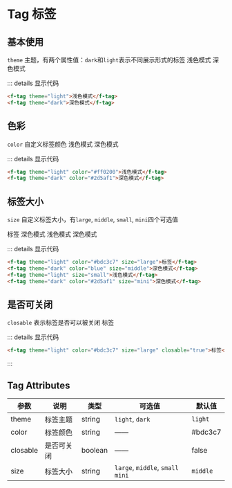 # Tag 标签

## 基本使用

`theme` 主题，有两个属性值：`dark`和`light`表示不同展示形式的标签
<f-tag theme="light">浅色模式</f-tag>
<f-tag theme="dark">深色模式</f-tag>

::: details 显示代码
```html
<f-tag theme="light">浅色模式</f-tag>
<f-tag theme="dark">深色模式</f-tag>
```

## 色彩

`color` 自定义标签颜色
<f-tag theme="light" color="#ff0200">浅色模式</f-tag>
<f-tag theme="dark" color="#2d5af1">深色模式</f-tag>

::: details 显示代码
```html
<f-tag theme="light" color="#ff0200">浅色模式</f-tag>
<f-tag theme="dark" color="#2d5af1">深色模式</f-tag>
```

## 标签大小
`size` 自定义标签大小，有`large`, `middle`, `small`, `mini`四个可选值

<f-tag theme="light" color="#bdc3c7" size="large">标签</f-tag>
<f-tag theme="dark" color="blue" size="middle">深色模式</f-tag>
<f-tag theme="light" size="small">浅色模式</f-tag>
<f-tag theme="dark" color="#2d5af1" size="mini">深色模式</f-tag>

::: details 显示代码
```html
<f-tag theme="light" color="#bdc3c7" size="large">标签</f-tag>
<f-tag theme="dark" color="blue" size="middle">深色模式</f-tag>
<f-tag theme="light" size="small">浅色模式</f-tag>
<f-tag theme="dark" color="#2d5af1" size="mini">深色模式</f-tag>
```


## 是否可关闭
`closable` 表示标签是否可以被关闭
<f-tag theme="light" color="#bdc3c7" size="large" closable="true">标签</f-tag>

::: details 显示代码
```html
<f-tag theme="light" color="#bdc3c7" size="large" closable="true">标签</f-tag>
```

:::

## Tag Attributes

| 参数    | 说明           | 类型    | 可选值                   | 默认值 |
| ------- | -------------- | ------- | ------------------------ | ------ |
| theme  | 标签主题   | string  | `light`, `dark` | `light` |
| color   | 标签颜色       | string  | ——            | #bdc3c7   |
| closable   | 是否可关闭 | boolean | ——            | false  |
| size | 标签大小     | string  | `large`, `middle`, `small` `mini`      |  `middle`   |


<style scoped>
.f-tag {
  margin: 5px;
}
</style>
